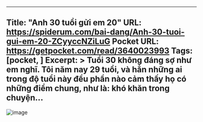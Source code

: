 
---
Title: "Anh 30 tuổi gửi em 20"
URL: https://spiderum.com/bai-dang/Anh-30-tuoi-gui-em-20-ZCyyccNZiLuG
Pocket URL: https://getpocket.com/read/3640023993
Tags: [pocket, ]
Excerpt: >
    Tuổi 30 không đáng sợ như em nghĩ. Tôi năm nay 29 tuổi, và hẳn những ai trong độ tuổi này đều phần nào cảm thấy họ có những điểm chung, như là: khó khăn trong chuyện...
---

![image](https://s3-ap-southeast-1.amazonaws.com/images.spiderum.com/sp-images/781760a0e47411ec9151b178605ed2f6.jpeg)
